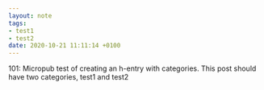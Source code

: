 ```yaml
---
layout: note
tags:
- test1
- test2
date: 2020-10-21 11:11:14 +0100
---
```


101: Micropub test of creating an h-entry with categories. This post should have two categories, test1 and test2
